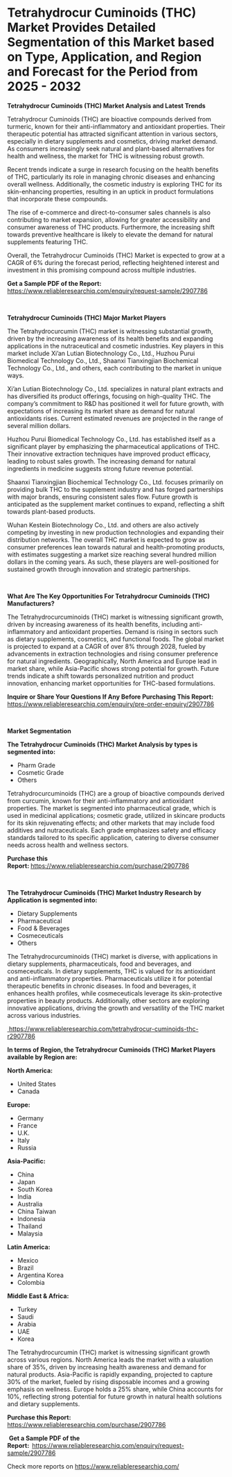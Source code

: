 <p><h1>Tetrahydrocur Cuminoids (THC) Market Provides Detailed Segmentation of this Market based on Type, Application, and Region and Forecast for the Period from 2025 - 2032</h1></p><p><strong>Tetrahydrocur Cuminoids (THC) Market Analysis and Latest Trends</strong></p>
<p><p>Tetrahydrocur Cuminoids (THC) are bioactive compounds derived from turmeric, known for their anti-inflammatory and antioxidant properties. Their therapeutic potential has attracted significant attention in various sectors, especially in dietary supplements and cosmetics, driving market demand. As consumers increasingly seek natural and plant-based alternatives for health and wellness, the market for THC is witnessing robust growth. </p><p>Recent trends indicate a surge in research focusing on the health benefits of THC, particularly its role in managing chronic diseases and enhancing overall wellness. Additionally, the cosmetic industry is exploring THC for its skin-enhancing properties, resulting in an uptick in product formulations that incorporate these compounds. </p><p>The rise of e-commerce and direct-to-consumer sales channels is also contributing to market expansion, allowing for greater accessibility and consumer awareness of THC products. Furthermore, the increasing shift towards preventive healthcare is likely to elevate the demand for natural supplements featuring THC. </p><p>Overall, the Tetrahydrocur Cuminoids (THC) Market is expected to grow at a CAGR of 6% during the forecast period, reflecting heightened interest and investment in this promising compound across multiple industries.</p></p>
<p><strong>Get a Sample PDF of the Report:&nbsp;</strong> <a href="https://www.reliableresearchiq.com/enquiry/request-sample/2907786?utm_campaign=3296&utm_medium=2&utm_source=Github&utm_content=ia&utm_term=12032025&utm_id=tetrahydrocur-cuminoids-thc">https://www.reliableresearchiq.com/enquiry/request-sample/2907786</a></p>
<p>&nbsp;</p>
<p><strong>Tetrahydrocur Cuminoids (THC) Major Market Players</strong></p>
<p><p>The Tetrahydrocurcumin (THC) market is witnessing substantial growth, driven by the increasing awareness of its health benefits and expanding applications in the nutraceutical and cosmetic industries. Key players in this market include Xi’an Lutian Biotechnology Co., Ltd., Huzhou Purui Biomedical Technology Co., Ltd., Shaanxi Tianxingjian Biochemical Technology Co., Ltd., and others, each contributing to the market in unique ways.</p><p>Xi’an Lutian Biotechnology Co., Ltd. specializes in natural plant extracts and has diversified its product offerings, focusing on high-quality THC. The company’s commitment to R&D has positioned it well for future growth, with expectations of increasing its market share as demand for natural antioxidants rises. Current estimated revenues are projected in the range of several million dollars.</p><p>Huzhou Purui Biomedical Technology Co., Ltd. has established itself as a significant player by emphasizing the pharmaceutical applications of THC. Their innovative extraction techniques have improved product efficacy, leading to robust sales growth. The increasing demand for natural ingredients in medicine suggests strong future revenue potential.</p><p>Shaanxi Tianxingjian Biochemical Technology Co., Ltd. focuses primarily on providing bulk THC to the supplement industry and has forged partnerships with major brands, ensuring consistent sales flow. Future growth is anticipated as the supplement market continues to expand, reflecting a shift towards plant-based products.</p><p>Wuhan Kestein Biotechnology Co., Ltd. and others are also actively competing by investing in new production technologies and expanding their distribution networks. The overall THC market is expected to grow as consumer preferences lean towards natural and health-promoting products, with estimates suggesting a market size reaching several hundred million dollars in the coming years. As such, these players are well-positioned for sustained growth through innovation and strategic partnerships.</p></p>
<p>&nbsp;</p>
<p><strong>What Are The Key Opportunities For Tetrahydrocur Cuminoids (THC) Manufacturers?</strong></p>
<p><p>The Tetrahydrocurcuminoids (THC) market is witnessing significant growth, driven by increasing awareness of its health benefits, including anti-inflammatory and antioxidant properties. Demand is rising in sectors such as dietary supplements, cosmetics, and functional foods. The global market is projected to expand at a CAGR of over 8% through 2028, fueled by advancements in extraction technologies and rising consumer preference for natural ingredients. Geographically, North America and Europe lead in market share, while Asia-Pacific shows strong potential for growth. Future trends indicate a shift towards personalized nutrition and product innovation, enhancing market opportunities for THC-based formulations.</p></p>
<p><strong>Inquire or Share Your Questions If Any Before Purchasing This Report:</strong> <a href="https://www.reliableresearchiq.com/enquiry/pre-order-enquiry/2907786?utm_campaign=3296&utm_medium=2&utm_source=Github&utm_content=ia&utm_term=12032025&utm_id=tetrahydrocur-cuminoids-thc">https://www.reliableresearchiq.com/enquiry/pre-order-enquiry/2907786</a></p>
<p>&nbsp;</p>
<p><strong>Market Segmentation</strong></p>
<p><strong>The Tetrahydrocur Cuminoids (THC) Market Analysis by types is segmented into:</strong></p>
<p><ul><li>Pharm Grade</li><li>Cosmetic Grade</li><li>Others</li></ul></p>
<p><p>Tetrahydrocurcuminoids (THC) are a group of bioactive compounds derived from curcumin, known for their anti-inflammatory and antioxidant properties. The market is segmented into pharmaceutical grade, which is used in medicinal applications; cosmetic grade, utilized in skincare products for its skin rejuvenating effects; and other markets that may include food additives and nutraceuticals. Each grade emphasizes safety and efficacy standards tailored to its specific application, catering to diverse consumer needs across health and wellness sectors.</p></p>
<p><strong>Purchase this Report:&nbsp;</strong><a href="https://www.reliableresearchiq.com/purchase/2907786?utm_campaign=3296&utm_medium=2&utm_source=Github&utm_content=ia&utm_term=12032025&utm_id=tetrahydrocur-cuminoids-thc">https://www.reliableresearchiq.com/purchase/2907786</a></p>
<p>&nbsp;</p>
<p><strong>The Tetrahydrocur Cuminoids (THC) Market Industry Research by Application is segmented into:</strong></p>
<p><ul><li>Dietary Supplements</li><li>Pharmaceutical</li><li>Food & Beverages</li><li>Cosmeceuticals</li><li>Others</li></ul></p>
<p><p>The Tetrahydrocurcuminoids (THC) market is diverse, with applications in dietary supplements, pharmaceuticals, food and beverages, and cosmeceuticals. In dietary supplements, THC is valued for its antioxidant and anti-inflammatory properties. Pharmaceuticals utilize it for potential therapeutic benefits in chronic diseases. In food and beverages, it enhances health profiles, while cosmeceuticals leverage its skin-protective properties in beauty products. Additionally, other sectors are exploring innovative applications, driving the growth and versatility of the THC market across various industries.</p></p>
<p><a href="https://www.reliableresearchiq.com/tetrahydrocur-cuminoids-thc-r2907786?utm_campaign=3296&utm_medium=2&utm_source=Github&utm_content=ia&utm_term=12032025&utm_id=tetrahydrocur-cuminoids-thc">&nbsp;https://www.reliableresearchiq.com/tetrahydrocur-cuminoids-thc-r2907786</a></p>
<p><strong>In terms of Region, the Tetrahydrocur Cuminoids (THC) Market Players available by Region are:</strong></p>
<p>
    <p> <strong> North America: </strong>
        <ul>
            <li>United States</li>
            <li>Canada</li>
        </ul>
        </p> 
    <p> <strong> Europe: </strong>
        <ul>
            <li>Germany</li>
            <li>France</li>
            <li>U.K.</li>
            <li>Italy</li>
            <li>Russia</li>
        </ul>
        </p> 
    <p> <strong> Asia-Pacific: </strong>
        <ul>
            <li>China</li>
            <li>Japan</li>
            <li>South Korea</li>
            <li>India</li>
            <li>Australia</li>
            <li>China Taiwan</li>
            <li>Indonesia</li>
            <li>Thailand</li>
            <li>Malaysia</li>
        </ul>
        </p> 
    <p> <strong> Latin America: </strong>
        <ul>
            <li>Mexico</li>
            <li>Brazil</li>
            <li>Argentina Korea</li>
            <li>Colombia</li>
        </ul>
        </p> 
    <p> <strong> Middle East & Africa: </strong>
        <ul>
            <li>Turkey</li>
            <li>Saudi</li>
            <li>Arabia</li>
            <li>UAE</li>
            <li>Korea</li>
        </ul>
    </p>
    </p>
<p><p>The Tetrahydrocurcumin (THC) market is witnessing significant growth across various regions. North America leads the market with a valuation share of 35%, driven by increasing health awareness and demand for natural products. Asia-Pacific is rapidly expanding, projected to capture 30% of the market, fueled by rising disposable incomes and a growing emphasis on wellness. Europe holds a 25% share, while China accounts for 10%, reflecting strong potential for future growth in natural health solutions and dietary supplements.</p></p>
<p><strong>Purchase this Report: </strong><a href="https://www.reliableresearchiq.com/purchase/2907786?utm_campaign=3296&utm_medium=2&utm_source=Github&utm_content=ia&utm_term=12032025&utm_id=tetrahydrocur-cuminoids-thc">https://www.reliableresearchiq.com/purchase/2907786</a></p>
<p>&nbsp;<strong>Get a Sample PDF of the Report:&nbsp;&nbsp;</strong><a href="https://www.reliableresearchiq.com/enquiry/request-sample/2907786?utm_campaign=3296&utm_medium=2&utm_source=Github&utm_content=ia&utm_term=12032025&utm_id=tetrahydrocur-cuminoids-thc">https://www.reliableresearchiq.com/enquiry/request-sample/2907786</a></p>
<p><strong></strong></p>
<p>Check more reports on <a href="https://www.reliableresearchiq.com/?utm_campaign=3296&utm_medium=2&utm_source=Github&utm_content=ia&utm_term=12032025&utm_id=tetrahydrocur-cuminoids-thc">https://www.reliableresearchiq.com/</a></p>